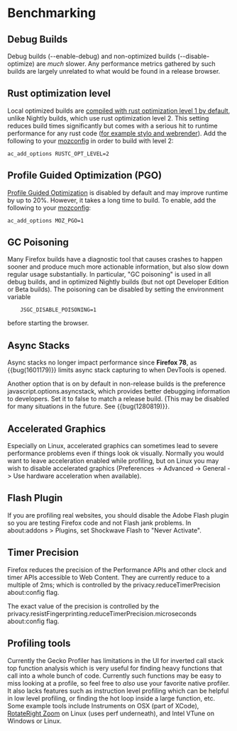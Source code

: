 # Benchmarking

## Debug Builds

Debug builds (\--enable-debug) and non-optimized builds
(\--disable-optimize) are *much* slower. Any performance metrics
gathered by such builds are largely unrelated to what would be found in
a release browser.

## Rust optimization level

Local optimized builds are [compiled with rust optimization level 1 by
default](https://groups.google.com/forum/#!topic/mozilla.dev.platform/pN9O5EB_1q4),
unlike Nightly builds, which use rust optimization level 2. This setting
reduces build times significantly but comes with a serious hit to
runtime performance for any rust code ([for example stylo and
webrender](https://groups.google.com/d/msg/mozilla.dev.platform/pN9O5EB_1q4/ooXNuqMECAAJ)).
Add the following to your [mozconfig] in order to build with level 2:

```
ac_add_options RUSTC_OPT_LEVEL=2
```

## Profile Guided Optimization (PGO)
[Profile Guided
Optimization](/build/buildsystem/pgo.rst#profile-guided-optimization) is
disabled by default and may improve runtime by up to 20%. However, it takes a
long time to build. To enable, add the following to your [mozconfig]:
```
ac_add_options MOZ_PGO=1
```

## GC Poisoning

Many Firefox builds have a diagnostic tool that causes crashes to happen
sooner and produce much more actionable information, but also slow down
regular usage substantially. In particular, \"GC poisoning\" is used in
all debug builds, and in optimized Nightly builds (but not opt Developer
Edition or Beta builds). The poisoning can be disabled by setting the
environment variable

```
    JSGC_DISABLE_POISONING=1
```

before starting the browser.

## Async Stacks

Async stacks no longer impact performance since **Firefox 78**, as
{{bug(1601179)}} limits async stack capturing to when DevTools is
opened.

Another option that is on by default in non-release builds is the
preference javascript.options.asyncstack, which provides better
debugging information to developers. Set it to false to match a release
build. (This may be disabled for many situations in the future. See
{{bug(1280819)}}.

## Accelerated Graphics

Especially on Linux, accelerated graphics can sometimes lead to severe
performance problems even if things look ok visually. Normally you would
want to leave acceleration enabled while profiling, but on Linux you may
wish to disable accelerated graphics (Preferences -\> Advanced -\>
General -\> Use hardware acceleration when available).

## Flash Plugin

If you are profiling real websites, you should disable the Adobe Flash
plugin so you are testing Firefox code and not Flash jank problems. In
about:addons \> Plugins, set Shockwave Flash to \"Never Activate\".

## Timer Precision

Firefox reduces the precision of the Performance APIs and other clock
and timer APIs accessible to Web Content. They are currently reduce to a
multiple of 2ms; which is controlled by the privacy.reduceTimerPrecision
about:config flag.

The exact value of the precision is controlled by the
privacy.resistFingerprinting.reduceTimerPrecision.microseconds
about:config flag.

## Profiling tools

Currently the Gecko Profiler has limitations in the UI for inverted call
stack top function analysis which is very useful for finding heavy
functions that call into a whole bunch of code. Currently such functions
may be easy to miss looking at a profile, so feel free to *also* use
your favorite native profiler. It also lacks features such as
instruction level profiling which can be helpful in low level profiling,
or finding the hot loop inside a large function, etc. Some example tools
include Instruments on OSX (part of XCode), [RotateRight
Zoom](http://www.rotateright.com/) on Linux (uses perf underneath), and
Intel VTune on Windows or Linux.

[mozconfig]: /setup/configuring_build_options.rst#using-a-mozconfig-configuration-file
